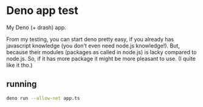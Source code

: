 # Deno app test

My Deno (+ drash) app.

From my testing, you can start deno pretty easy, if you already has javascript knowledge (you don't even need node.js knowledge!). But, because  their modules (packages as called in node.js) is lacky compared to node.js. So, if it has more package it might be more pleasant to use. (I quite like it tho.)

## running

```bash
deno run --allow-net app.ts
```
